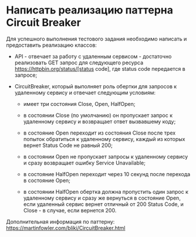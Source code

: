 # Написать реализацию паттерна Circuit Breaker
 

Для успешного выполнения тестового задания необходимо написать и предоставить реализацию классов:

- API - отвечает за работу с удаленным сервисом - достаточно реализовать GET запрос для следующего ресурса https://httpbin.org/status/[status code], где status code передается в запросе;

- CircuitBreaker, который выполняет роль обертки для запросов к удаленному сервису и отвечает следующим условиям:

    - имеет три состояния Close, Open, HalfOpen;

   - в состоянии Close (по умолчанию) он пропускает запрос к удаленному сервису и возвращает ответ вызвавшему коду;

   - в состояние Open переходит из состояния Close после трех попыток обратиться к удаленному сервису, каждый из которых вернет Status Code не равный 200;

   - в состоянии Open не пропускает запросы к удаленному сервису и сразу возвращает ошибку Service Unavailable;

   - в состояние HalfOpen переходит через 10 секунд после перехода в состояние Open;

   - в состоянии HalfOpen обертка должна пропустить один запрос к удаленному сервису и сразу же вернуться в состояние Open, если удаленный сервис вернет отличный от 200 Status Code, и Close - в случае, если вернется 200.

Дополнительная информация по паттерну: https://martinfowler.com/bliki/CircuitBreaker.html
